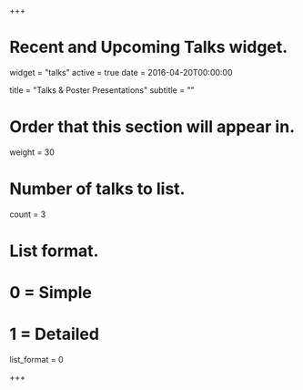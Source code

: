 +++
# Recent and Upcoming Talks widget.
widget = "talks"
active = true
date = 2016-04-20T00:00:00

title = "Talks & Poster Presentations"
subtitle = ""

# Order that this section will appear in.
weight = 30

# Number of talks to list.
count = 3

# List format.
#   0 = Simple
#   1 = Detailed
list_format = 0

+++

